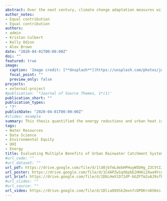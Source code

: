 ```yaml
---
abstract: Over the next century, climate change adaptation measures will require significant investment in building, improving, and changing urban water infrastructure. These measures will require multifaceted strategies that can simultaneously address many challenges, such as flooding, impaired water quality, and lowered efficiency. These strategies will also provide key co-benefits, such as energy savings and lowering greenhouse gas emissions. To meet the need for a standardized approach to quantifying these co-benefits, the Pacific Institute developed the Multi-Benefit Framework (MBF). As part of its efforts to improve urban hydrology in Austin, Texas, the city’s Watershed Protection Department (WPD) installed rain cisterns and rain gardens on twenty-five homeowners’ properties within its upper Waller Watershed in 2017. Austin WPD’s Rain Catcher Pilot Program (RCPP) aimed to improve watershed health, reduce flooding, and augment local water supplies within the greater Austin area. This project used the Pacific Institute’s MBF to quantify co-benefits that will occur when RCPP is scaled up to 1200 homes in 2022. Co-benefits include urban heat island temperature reductions, energy savings, and improved health and equity outcomes within the Waller-3 project area. We have (a) quantified energy savings from improved water conveyance and urban heat island temperature reductions, (b) identified and evaluated opportunities for incorporating equity into the RCPP, and (c) compiled useful resources for decision-makers who plan to employ the framework in evaluating future water projects. 
author_notes:
- Equal contribution
- Equal contribution
authors:
- admin
- Kristan Culbert
- Kelly Odion
- Alex Brown
date: "2020-04-01T00:00:00Z"
doi: ""
featured: true
image:
  caption: 'Image credit: [**Unsplash**](https://unsplash.com/photos/jdD8gXaTZsc)'
  focal_point: ""
  preview_only: false
projects:
- external-project
#publication: '*Journal of Source Themes, 1*(1)'
publication_short: ""
publication_types:
- "7"
publishDate: "2020-04-01T00:00:00Z"
#slides: example
summary: This thesis quantified the energy reductions and urban heat island benefits of green infrastructure in Austin, TX. We also proposed specific policies to promote improved equity in future green infrastructure projects.
tags:
- Water Resources
- Data Science
- Environmental Equity
- UHI
- Energy
title: Evaluating Multiple Benefits of Urban Rainwater Catchment Systems in Austin, Texas
#url_code: ""
#url_dataset: ""
url_pdf: https://drive.google.com/file/d/1ld0jbfmLdebHPHuyW5DHg_Z3CVtIJGl_/view?usp=sharing
url_poster: https://drive.google.com/file/d/1C4APZw1qX6pbE2HH6i2Xwa9YceTCVCRf/view?usp=sharing
url_brief: https://drive.google.com/file/d/1DbLHeXlD72dP-bGZFTm2uAJ9sfhaiLws/view?usp=sharing
#url_slides: ""
#url_source: ""
url_video: https://drive.google.com/file/d/1DliaO9XSkZmxn7cDPDKrnDSKei-PV-EG/view?usp=sharing
---
```


